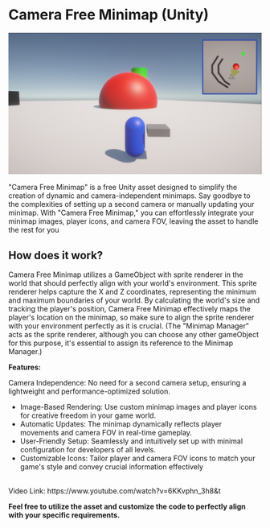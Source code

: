 # Camera Free Minimap (Unity)
![alt text](https://github.com/RayanYousef/Camera-Free-Minimap/blob/main/Misc/Camera%20Free%20Minimap%20.png?raw=true)
<br/>

"Camera Free Minimap" is a free Unity asset designed to simplify the creation of dynamic
and camera-independent minimaps. Say goodbye to the complexities of setting up a second
camera or manually updating your minimap. With "Camera Free Minimap," you can
effortlessly integrate your minimap images, player icons, and camera FOV, leaving the asset
to handle the rest for you

## How does it work?
Camera Free Minimap utilizes a GameObject with sprite renderer in the world that should perfectly align with your world's environment. This sprite renderer helps capture the X and Z coordinates, representing the minimum and maximum boundaries of your world. By calculating the world's size and tracking the player's position, Camera Free Minimap effectively maps the player's location on the minimap, so make sure to align the sprite renderer with your environment perfectly as it is crucial. 
(The "Minimap Manager" acts as the sprite renderer, although you can choose any other gameObject for this purpose, it's essential to assign its reference to the Minimap Manager.)


**Features:**

 Camera Independence: No need for a second camera setup, ensuring a lightweight
and performance-optimized solution.
- Image-Based Rendering: Use custom minimap images and player icons for
creative freedom in your game world.
- Automatic Updates: The minimap dynamically reflects player movements and
camera FOV in real-time gameplay.
- User-Friendly Setup: Seamlessly and intuitively set up with minimal configuration
for developers of all levels.
- Customizable Icons: Tailor player and camera FOV icons to match your game's
style and convey crucial information effectively
<br/>
Video Link: 
https://www.youtube.com/watch?v=6KKvphn_3h8&t

**Feel free to utilize the asset and customize the code to perfectly align with your specific requirements.** 
